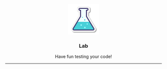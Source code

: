<p align="center">
  <img alt="logo" src="doc/img/icon.png" height="100" />
  <h3 align="center">Lab</h3>
  <p align="center">Have fun testing your code!</p>
</p>

---


